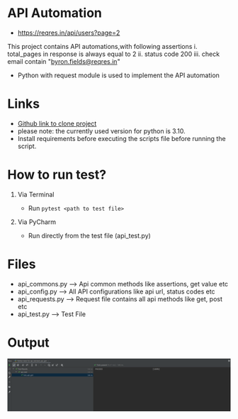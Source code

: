 # API Automation
* https://reqres.in/api/users?page=2

This project contains API automations,with following assertions
i. total_pages in response is always equal to 2
ii. status code 200
iii. check email contain "byron.fields@reqres.in"

* Python with request module is used to implement the API automation

# Links

* [Github link to clone project](https://github.com/vishnumj005/api-automation)
* please note: the currently used version for python is 3.10.
* Install requirements before executing the scripts
  file before running the script.

# How to run test?

1. Via Terminal

    * Run `pytest <path to test file>`

2. Via PyCharm
    * Run directly from the test file (api_test.py)
   
# Files 

* api_commons.py --> Api common methods like assertions, get value etc
* api_config.py --> All API configurations like api url, status codes etc
* api_requests.py --> Request file contains all api methods like get, post etc 
* api_test.py --> Test File

# Output

![](output/img.png)